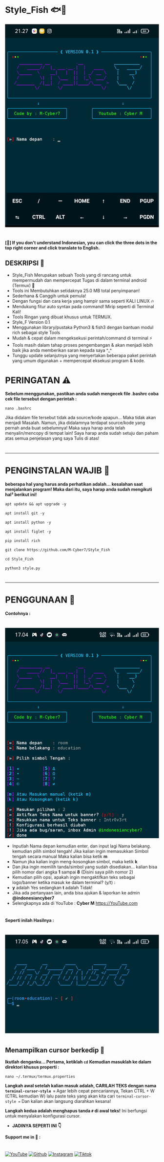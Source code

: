 # Style_Fish 🐟🐠
![Tampilan](Data/Tampilan1.jpg)
#
**[🤨] If you don't understand Indonesian, you can click the three dots in the top right corner and click translate to English.**
## DESKRIPSI 🎯
* Style_Fish Merupakan sebuah Tools yang di rancang untuk mempermudah dan mempercepat Tugas di dalam terminal android (Termux) 🔵
* Tools ini Membutuhkan setidaknya 25.0 MB total penyimpanan!
* Sederhana & Canggih untuk pemula!
* Dengan fungsi dan cara kerja yang hampir sama seperti KALI LINUX 🔥
* Mendukung fitur auto syntax pada command! Mirip seperti di Terminal Kali!
* Tools Ringan yang dibuat khusus untuk TERMUX.
* Style_F Version 0.1
* Menggunakan library/pustaka Python3 & fish3 dengan bantuan modul rich sebagai style Tools
* Mudah & cepat dalam mengeksekusi perintah/command di terminal ⚡
* Tools masih dalam tahap proses pengembangan & akan menjadi lebih baik jika anda memberikan saran kepada saya ^_^
* Tunggu update selanjutnya yang menyertakan beberapa paket perintah yang umum digunakan + mempercepat eksekusi program & kode.
# PERINGATAN ⚠️
**Sebelum menggunakan, pastikan anda sudah mengecek file .bashrc coba cek file tersebut dengan perintah :**
```
nano .bashrc
```
Jika didalam file tersebut tidak ada source/kode apapun... Maka tidak akan menjadi Masalah. Namun, jika didalamnya terdapat source/kode yang pernah anda buat sebelumnya! Maka saya harap anda telah menyalin/mencopy di tempat lain! Saya harap anda sudah setuju dan paham atas semua penjelasan yang saya Tulis di atas!
#
____________________________________
#
# PENGINSTALAN WAJIB 🚀
**beberapa hal yang harus anda perhatikan adalah... kesalahan saat menjalankan program!
Maka dari itu, saya harap anda sudah mengikuti hal² berikut ini!**

```
apt update && apt upgrade -y
```

```
apt install git -y
```

```
apt install python -y
```

```
apt install figlet -y
```

```
pip install rich
```

```
git clone https://github.com/M-Cyber7/Style_Fish
```

```
cd Style_Fish
```

```
python3 style.py
```
#
____________________________________
#
# PENGGUNAAN 🎯
**Contohnya :**
#
![Proses](Data/proses.jpg)
* Inputlah Nama depan kemudian enter, dan input lagi Nama belakang. kemudian pilih simbol tengah! Jika kalian ingin memasukkan Simbol tengah secara manual Maka kalian bisa ketik **m**
* Namun jika kalian ingin meng-kosongkan simbol, maka ketik **k**
* Dan jika ingin memilih tanda/simbol yang sudah disediakan... kalian bisa pilih nomor dari angka **1** sampai **8** (Disini saya pilih nomor 2)
* Kemudian pilih opsi, apakah ingin mengaktifkan teks sebagai logo/banner ketika masuk ke dalam terminal? (y/t) :
* **y** adalah Yes sedangkan **t** adalah Tidak!
* Jika ada pertanyaan lain, anda bisa ajukan & laporkan ke admin **@indonesiancyber7** 
* Selengkapnya ada di YouTube :
**Cyber M**
https://YouTube.com
#
**Seperti inilah Hasilnya :**
#
![Hasil](Data/hasil.jpg)
#
#
## Menampilkan cursor berkedip 🚀
**Ikutlah denganku... Pertama, ketiklah ```cd```**
**Kemudian masuklah ke dalam direktori khusus properti :**
```
nano ~/.termux/termux.properties
```
**Langkah awal setelah kalian masuk adalah, CARILAH TEKS dengan nama ```terminal-cursor-style =```**
Agar lebih cepat pencariannya, Tekan CTRL + W (CTRL kemudian W) lalu paste teks yang akan kita cari ```terminal-cursor-style =``` Dan kalian akan langsung diarahkan kesana!

**Langkah kedua adalah menghapus tanda ```#``` di awal teks!** Ini berfungsi untuk menyalakan konfigurasi cursor.
* **JADINYA SEPERTI INI 👇**


**Support me in 🌟 :** 
#
[![YouTube](https://img.shields.io/badge/youtube-%40CyberM-red?style=for-the-badge&logo=youtube)](https://youtube.com/@educationM-Cyber_29?si=rxS2h8Wh9Nd3SSvw)
[![Github](https://img.shields.io/badge/Github-M--Cyber7-white?style=for-the-badge&logo=github)](https://github.com/M-Cyber7)
[![Instagram](https://img.shields.io/badge/IG-%20indonesiancyber7-orange?style=for-the-badge&logo=instagram)](https://www.instagram.com/Indonesiancyber7)
[![Tiktok](https://img.shields.io/badge/tiktok-%40CyberM-cyan?style=for-the-badge&logo=tiktok)](https://tiktok.com/@educationm_cyber_29)
